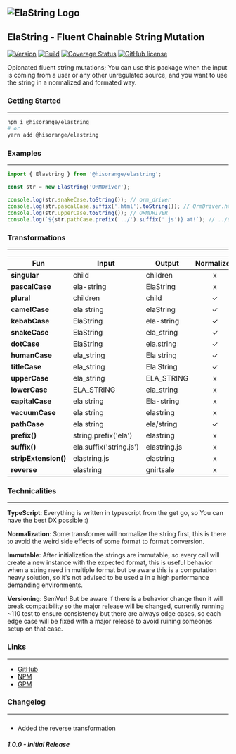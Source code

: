 ## ![ElaString Logo](https://user-images.githubusercontent.com/3441017/128170185-ecc7693b-1fa8-4d10-b24f-59f828873f5b.png)

## ElaString - Fluent Chainable String Mutation

[![Version](https://badge.fury.io/gh/hisorange%2Felastring.svg)](https://badge.fury.io/gh/hisorange%2Felastring)
[![Build](https://github.com/hisorange/elastring/actions/workflows/ci.yml/badge.svg?branch=main)](https://github.com/hisorange/elastring/actions/workflows/ci.yml)
[![Coverage Status](https://coveralls.io/repos/github/hisorange/elastring/badge.svg)](https://coveralls.io/github/hisorange/elastring)
[![GitHub license](https://img.shields.io/github/license/hisorange/elastring)](https://github.com/hisorange/elastring/blob/main/LICENSE)

Opionated fluent string mutations; You can use this package when the input is coming from a user or any other unregulated source, and you want to use the string in a normalized and formated way.

### Getting Started

---

```sh
npm i @hisorange/elastring
# or
yarn add @hisorange/elastring
```

### Examples

---

```ts
import { Elastring } from '@hisorange/elastring';

const str = new Elastring('ORMDriver');

console.log(str.snakeCase.toString()); // orm_driver
console.log(str.pascalCase.suffix('.html').toString()); // OrmDriver.html
console.log(str.upperCase.toString()); // ORMDRIVER
console.log(`${str.pathCase.prefix('../').suffix('.js')} at!`); // ../orm/driver.js at!
```

### Transformations

---

| Fun                  | Input                   | Output       | Normalized |
| -------------------- | ----------------------- | ------------ | :--------: |
| **singular**         | child                   | children     |     x      |
| **pascalCase**       | ela-string              | ElaString    |     x      |
| **plural**           | children                | child        |     ✓      |
| **camelCase**        | ela string              | elaString    |     ✓      |
| **kebabCase**        | ElaString               | ela-string   |     ✓      |
| **snakeCase**        | ElaString               | ela_string   |     ✓      |
| **dotCase**          | ElaString               | ela.string   |     ✓      |
| **humanCase**        | ela_string              | Ela string   |     ✓      |
| **titleCase**        | ela_string              | Ela String   |     ✓      |
| **upperCase**        | ela_string              | ELA_STRING   |     x      |
| **lowerCase**        | ELA_STRING              | ela_string   |     x      |
| **capitalCase**      | ela string              | Ela-string   |     x      |
| **vacuumCase**       | ela string              | elastring    |     x      |
| **pathCase**         | ela string              | ela/string   |     ✓      |
| **prefix()**         | string.prefix('ela')    | elastring    |     x      |
| **suffix()**         | ela.suffix('string.js') | elastring.js |     x      |
| **stripExtension()** | elastring.js            | elastring    |     x      |
| **reverse**          | elastring               | gnirtsale    |     x      |

### Technicalities

---

**TypeScript**: Everything is written in typescript from the get go, so You can have the best DX possible :)

**Normalization**: Some transformer will normalize the string first, this is there to avoid the weird side effects of some format to format conversion.

**Immutable**: After initialization the strings are immutable, so every call will create a new instance with the expected format, this is useful behavior when a string need in multiple format but be aware this is a computation heavy solution, so it's not advised to be used a in a high performance demanding environments.

**Versioning**: SemVer! But be aware if there is a behavior change then it will break compatibility so the major release will be changed, currently running ~110 test to ensure consistency but there are always edge cases, so each edge case will be fixed with a major release to avoid ruining someones setup on that case.

### Links

---

- [GitHub](https://github.com/hisorange/elastring)
- [NPM](https://www.npmjs.com/package/@hisorange/elastring)
- [GPM](https://github.com/hisorange/elastring/packages/926718)

### Changelog

---

#####

- Added the reverse transformation

##### 1.0.0 - Initial Release
